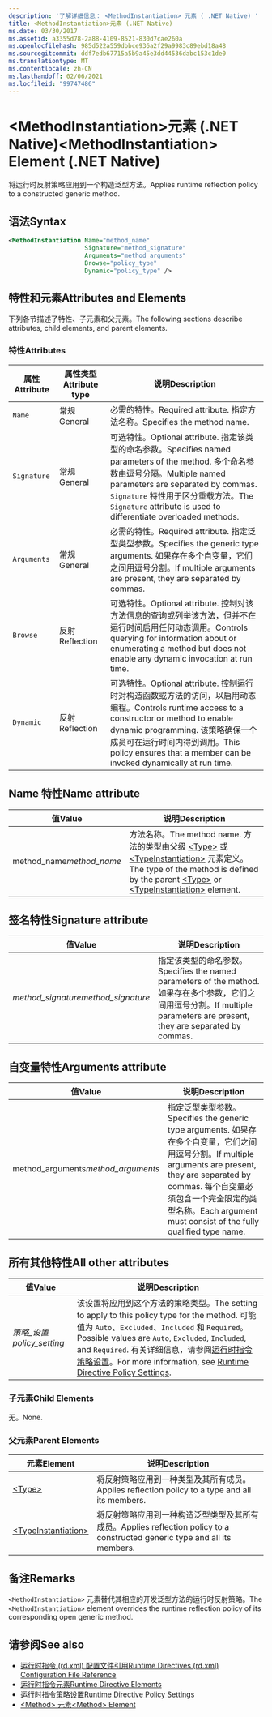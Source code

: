 ```yaml
---
description: '了解详细信息： <MethodInstantiation> 元素 ( .NET Native) '
title: <MethodInstantiation>元素 (.NET Native)
ms.date: 03/30/2017
ms.assetid: a3355d78-2a88-4109-8521-830d7cae260a
ms.openlocfilehash: 985d522a559dbbce936a2f29a9983c89ebd18a48
ms.sourcegitcommit: ddf7edb67715a5b9a45e3dd44536dabc153c1de0
ms.translationtype: MT
ms.contentlocale: zh-CN
ms.lasthandoff: 02/06/2021
ms.locfileid: "99747486"
---
```

# <a name="methodinstantiation-element-net-native"></a><span data-ttu-id="466ac-103">\<MethodInstantiation>元素 (.NET Native)</span><span class="sxs-lookup"><span data-stu-id="466ac-103">\<MethodInstantiation> Element (.NET Native)</span></span>

<span data-ttu-id="466ac-104">将运行时反射策略应用到一个构造泛型方法。</span><span class="sxs-lookup"><span data-stu-id="466ac-104">Applies runtime reflection policy to a constructed generic method.</span></span>  
  
## <a name="syntax"></a><span data-ttu-id="466ac-105">语法</span><span class="sxs-lookup"><span data-stu-id="466ac-105">Syntax</span></span>  
  
```xml  
<MethodInstantiation Name="method_name"  
                     Signature="method_signature"  
                     Arguments="method_arguments"  
                     Browse="policy_type"  
                     Dynamic="policy_type" />  
```  
  
## <a name="attributes-and-elements"></a><span data-ttu-id="466ac-106">特性和元素</span><span class="sxs-lookup"><span data-stu-id="466ac-106">Attributes and Elements</span></span>  

 <span data-ttu-id="466ac-107">下列各节描述了特性、子元素和父元素。</span><span class="sxs-lookup"><span data-stu-id="466ac-107">The following sections describe attributes, child elements, and parent elements.</span></span>  
  
### <a name="attributes"></a><span data-ttu-id="466ac-108">特性</span><span class="sxs-lookup"><span data-stu-id="466ac-108">Attributes</span></span>  
  
|<span data-ttu-id="466ac-109">属性</span><span class="sxs-lookup"><span data-stu-id="466ac-109">Attribute</span></span>|<span data-ttu-id="466ac-110">属性类型</span><span class="sxs-lookup"><span data-stu-id="466ac-110">Attribute type</span></span>|<span data-ttu-id="466ac-111">说明</span><span class="sxs-lookup"><span data-stu-id="466ac-111">Description</span></span>|  
|---------------|--------------------|-----------------|  
|`Name`|<span data-ttu-id="466ac-112">常规</span><span class="sxs-lookup"><span data-stu-id="466ac-112">General</span></span>|<span data-ttu-id="466ac-113">必需的特性。</span><span class="sxs-lookup"><span data-stu-id="466ac-113">Required attribute.</span></span> <span data-ttu-id="466ac-114">指定方法名称。</span><span class="sxs-lookup"><span data-stu-id="466ac-114">Specifies the method name.</span></span>|  
|`Signature`|<span data-ttu-id="466ac-115">常规</span><span class="sxs-lookup"><span data-stu-id="466ac-115">General</span></span>|<span data-ttu-id="466ac-116">可选特性。</span><span class="sxs-lookup"><span data-stu-id="466ac-116">Optional attribute.</span></span> <span data-ttu-id="466ac-117">指定该类型的命名参数。</span><span class="sxs-lookup"><span data-stu-id="466ac-117">Specifies named parameters of the method.</span></span> <span data-ttu-id="466ac-118">多个命名参数由逗号分隔。</span><span class="sxs-lookup"><span data-stu-id="466ac-118">Multiple named parameters are separated by commas.</span></span> <span data-ttu-id="466ac-119">`Signature` 特性用于区分重载方法。</span><span class="sxs-lookup"><span data-stu-id="466ac-119">The `Signature` attribute is used to differentiate overloaded methods.</span></span>|  
|`Arguments`|<span data-ttu-id="466ac-120">常规</span><span class="sxs-lookup"><span data-stu-id="466ac-120">General</span></span>|<span data-ttu-id="466ac-121">必需的特性。</span><span class="sxs-lookup"><span data-stu-id="466ac-121">Required attribute.</span></span> <span data-ttu-id="466ac-122">指定泛型类型参数。</span><span class="sxs-lookup"><span data-stu-id="466ac-122">Specifies the generic type arguments.</span></span> <span data-ttu-id="466ac-123">如果存在多个自变量，它们之间用逗号分割。</span><span class="sxs-lookup"><span data-stu-id="466ac-123">If multiple arguments are present, they are separated by commas.</span></span>|  
|`Browse`|<span data-ttu-id="466ac-124">反射</span><span class="sxs-lookup"><span data-stu-id="466ac-124">Reflection</span></span>|<span data-ttu-id="466ac-125">可选特性。</span><span class="sxs-lookup"><span data-stu-id="466ac-125">Optional attribute.</span></span> <span data-ttu-id="466ac-126">控制对该方法信息的查询或列举该方法，但并不在运行时间启用任何动态调用。</span><span class="sxs-lookup"><span data-stu-id="466ac-126">Controls querying for information about or enumerating a method but does not enable any dynamic invocation at run time.</span></span>|  
|`Dynamic`|<span data-ttu-id="466ac-127">反射</span><span class="sxs-lookup"><span data-stu-id="466ac-127">Reflection</span></span>|<span data-ttu-id="466ac-128">可选特性。</span><span class="sxs-lookup"><span data-stu-id="466ac-128">Optional attribute.</span></span> <span data-ttu-id="466ac-129">控制运行时对构造函数或方法的访问，以启用动态编程。</span><span class="sxs-lookup"><span data-stu-id="466ac-129">Controls runtime access to a constructor or method to enable dynamic programming.</span></span> <span data-ttu-id="466ac-130">该策略确保一个成员可在运行时间内得到调用。</span><span class="sxs-lookup"><span data-stu-id="466ac-130">This policy ensures that a member can be invoked dynamically at run time.</span></span>|  
  
## <a name="name-attribute"></a><span data-ttu-id="466ac-131">Name 特性</span><span class="sxs-lookup"><span data-stu-id="466ac-131">Name attribute</span></span>  
  
|<span data-ttu-id="466ac-132">值</span><span class="sxs-lookup"><span data-stu-id="466ac-132">Value</span></span>|<span data-ttu-id="466ac-133">说明</span><span class="sxs-lookup"><span data-stu-id="466ac-133">Description</span></span>|  
|-----------|-----------------|  
|<span data-ttu-id="466ac-134">method_name</span><span class="sxs-lookup"><span data-stu-id="466ac-134">*method_name*</span></span>|<span data-ttu-id="466ac-135">方法名称。</span><span class="sxs-lookup"><span data-stu-id="466ac-135">The method name.</span></span> <span data-ttu-id="466ac-136">方法的类型由父级 [\<Type>](type-element-net-native.md) 或 [\<TypeInstantiation>](typeinstantiation-element-net-native.md) 元素定义。</span><span class="sxs-lookup"><span data-stu-id="466ac-136">The type of the method is defined by the parent [\<Type>](type-element-net-native.md) or [\<TypeInstantiation>](typeinstantiation-element-net-native.md) element.</span></span>|  
  
## <a name="signature-attribute"></a><span data-ttu-id="466ac-137">签名特性</span><span class="sxs-lookup"><span data-stu-id="466ac-137">Signature attribute</span></span>  
  
|<span data-ttu-id="466ac-138">值</span><span class="sxs-lookup"><span data-stu-id="466ac-138">Value</span></span>|<span data-ttu-id="466ac-139">说明</span><span class="sxs-lookup"><span data-stu-id="466ac-139">Description</span></span>|  
|-----------|-----------------|  
|<span data-ttu-id="466ac-140">*method_signature*</span><span class="sxs-lookup"><span data-stu-id="466ac-140">*method_signature*</span></span>|<span data-ttu-id="466ac-141">指定该类型的命名参数。</span><span class="sxs-lookup"><span data-stu-id="466ac-141">Specifies the named parameters of the method.</span></span> <span data-ttu-id="466ac-142">如果存在多个参数，它们之间用逗号分割。</span><span class="sxs-lookup"><span data-stu-id="466ac-142">If multiple parameters are present, they are separated by commas.</span></span>|  
  
## <a name="arguments-attribute"></a><span data-ttu-id="466ac-143">自变量特性</span><span class="sxs-lookup"><span data-stu-id="466ac-143">Arguments attribute</span></span>  
  
|<span data-ttu-id="466ac-144">值</span><span class="sxs-lookup"><span data-stu-id="466ac-144">Value</span></span>|<span data-ttu-id="466ac-145">说明</span><span class="sxs-lookup"><span data-stu-id="466ac-145">Description</span></span>|  
|-----------|-----------------|  
|<span data-ttu-id="466ac-146">method_arguments</span><span class="sxs-lookup"><span data-stu-id="466ac-146">*method_arguments*</span></span>|<span data-ttu-id="466ac-147">指定泛型类型参数。</span><span class="sxs-lookup"><span data-stu-id="466ac-147">Specifies the generic type arguments.</span></span> <span data-ttu-id="466ac-148">如果存在多个自变量，它们之间用逗号分割。</span><span class="sxs-lookup"><span data-stu-id="466ac-148">If multiple arguments are present, they are separated by commas.</span></span> <span data-ttu-id="466ac-149">每个自变量必须包含一个完全限定的类型名称。</span><span class="sxs-lookup"><span data-stu-id="466ac-149">Each argument must consist of the fully qualified type name.</span></span>|  
  
## <a name="all-other-attributes"></a><span data-ttu-id="466ac-150">所有其他特性</span><span class="sxs-lookup"><span data-stu-id="466ac-150">All other attributes</span></span>  
  
|<span data-ttu-id="466ac-151">值</span><span class="sxs-lookup"><span data-stu-id="466ac-151">Value</span></span>|<span data-ttu-id="466ac-152">说明</span><span class="sxs-lookup"><span data-stu-id="466ac-152">Description</span></span>|  
|-----------|-----------------|  
|<span data-ttu-id="466ac-153">*策略_设置*</span><span class="sxs-lookup"><span data-stu-id="466ac-153">*policy_setting*</span></span>|<span data-ttu-id="466ac-154">该设置将应用到这个方法的策略类型。</span><span class="sxs-lookup"><span data-stu-id="466ac-154">The setting to apply to this policy type for the method.</span></span> <span data-ttu-id="466ac-155">可能值为 `Auto`、`Excluded`、`Included` 和 `Required`。</span><span class="sxs-lookup"><span data-stu-id="466ac-155">Possible values are `Auto`, `Excluded`, `Included`, and `Required`.</span></span> <span data-ttu-id="466ac-156">有关详细信息，请参阅[运行时指令策略设置](runtime-directive-policy-settings.md)。</span><span class="sxs-lookup"><span data-stu-id="466ac-156">For more information, see [Runtime Directive Policy Settings](runtime-directive-policy-settings.md).</span></span>|  
  
### <a name="child-elements"></a><span data-ttu-id="466ac-157">子元素</span><span class="sxs-lookup"><span data-stu-id="466ac-157">Child Elements</span></span>  

 <span data-ttu-id="466ac-158">无。</span><span class="sxs-lookup"><span data-stu-id="466ac-158">None.</span></span>  
  
### <a name="parent-elements"></a><span data-ttu-id="466ac-159">父元素</span><span class="sxs-lookup"><span data-stu-id="466ac-159">Parent Elements</span></span>  
  
|<span data-ttu-id="466ac-160">元素</span><span class="sxs-lookup"><span data-stu-id="466ac-160">Element</span></span>|<span data-ttu-id="466ac-161">说明</span><span class="sxs-lookup"><span data-stu-id="466ac-161">Description</span></span>|  
|-------------|-----------------|  
|[\<Type>](type-element-net-native.md)|<span data-ttu-id="466ac-162">将反射策略应用到一种类型及其所有成员。</span><span class="sxs-lookup"><span data-stu-id="466ac-162">Applies reflection policy to a type and all its members.</span></span>|  
|[\<TypeInstantiation>](typeinstantiation-element-net-native.md)|<span data-ttu-id="466ac-163">将反射策略应用到一种构造泛型类型及其所有成员。</span><span class="sxs-lookup"><span data-stu-id="466ac-163">Applies reflection policy to a constructed generic type and all its members.</span></span>|  
  
## <a name="remarks"></a><span data-ttu-id="466ac-164">备注</span><span class="sxs-lookup"><span data-stu-id="466ac-164">Remarks</span></span>  

 <span data-ttu-id="466ac-165">`<MethodInstantiation>` 元素替代其相应的开发泛型方法的运行时反射策略。</span><span class="sxs-lookup"><span data-stu-id="466ac-165">The `<MethodInstantiation>` element overrides the runtime reflection policy of its corresponding open generic method.</span></span>  
  
## <a name="see-also"></a><span data-ttu-id="466ac-166">请参阅</span><span class="sxs-lookup"><span data-stu-id="466ac-166">See also</span></span>

- [<span data-ttu-id="466ac-167">运行时指令 (rd.xml) 配置文件引用</span><span class="sxs-lookup"><span data-stu-id="466ac-167">Runtime Directives (rd.xml) Configuration File Reference</span></span>](runtime-directives-rd-xml-configuration-file-reference.md)
- [<span data-ttu-id="466ac-168">运行时指令元素</span><span class="sxs-lookup"><span data-stu-id="466ac-168">Runtime Directive Elements</span></span>](runtime-directive-elements.md)
- [<span data-ttu-id="466ac-169">运行时指令策略设置</span><span class="sxs-lookup"><span data-stu-id="466ac-169">Runtime Directive Policy Settings</span></span>](runtime-directive-policy-settings.md)
- [<span data-ttu-id="466ac-170">\<Method> 元素</span><span class="sxs-lookup"><span data-stu-id="466ac-170">\<Method> Element</span></span>](method-element-net-native.md)
